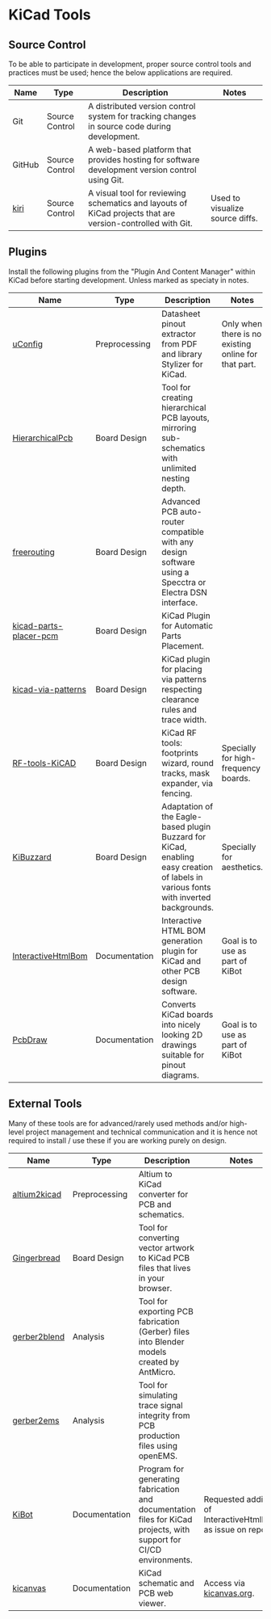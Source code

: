# KiCad Tools

## Source Control

To be able to participate in development, proper source control tools and practices must be used; hence the below applications are required.

| Name                                          | Type          | Description                                                                                                                    | Notes |
|-----------------------------------------------|---------------|--------------------------------------------------------------------------------------------------------------------------------|-------|
| Git                                           | Source Control | A distributed version control system for tracking changes in source code during development.                                   |       |
| GitHub                                        | Source Control | A web-based platform that provides hosting for software development version control using Git.                                 |       |
| [kiri](https://github.com/leoheck/kiri)       | Source Control | A visual tool for reviewing schematics and layouts of KiCad projects that are version-controlled with Git.                      | Used to visualize source diffs. |

## Plugins

Install the following plugins from the "Plugin And Content Manager" within KiCad before starting development. Unless marked as speciaty in notes.

| Name                                          | Type             | Description                                                                                                                    | Notes                                     |
|-----------------------------------------------|------------------|--------------------------------------------------------------------------------------------------------------------------------|-------------------------------------------|
| [uConfig](https://github.com/Robotips/uConfig) | Preprocessing    | Datasheet pinout extractor from PDF and library Stylizer for KiCad.                                                            |  Only when there is no existing online for that part.   |
| [HierarchicalPcb](https://github.com/gauravmm/HierarchicalPcb) | Board Design      | Tool for creating hierarchical PCB layouts, mirroring sub-schematics with unlimited nesting depth.                             |                                           |
| [freerouting](https://github.com/freerouting/freerouting) | Board Design      | Advanced PCB auto-router compatible with any design software using a Specctra or Electra DSN interface.                        |                                           |
| [kicad-parts-placer-pcm](https://github.com/snhobbs/kicad-parts-placer-pcm) | Board Design      | KiCad Plugin for Automatic Parts Placement.                                                                                    |                                           |
| [kicad-via-patterns](https://github.com/adamws/kicad-via-patterns) | Board Design      | KiCad plugin for placing via patterns respecting clearance rules and trace width.                                              |                                           |
| [RF-tools-KiCAD](https://github.com/easyw/RF-tools-KiCAD) | Board Design      | KiCad RF tools: footprints wizard, round tracks, mask expander, via fencing.                                                   | Specially for high-frequency boards.      |
| [KiBuzzard](https://github.com/gregdavill/KiBuzzard) | Board Design      | Adaptation of the Eagle-based plugin Buzzard for KiCad, enabling easy creation of labels in various fonts with inverted backgrounds. | Specially for aesthetics.                 |
| [InteractiveHtmlBom](https://github.com/openscopeproject/InteractiveHtmlBom) | Documentation     | Interactive HTML BOM generation plugin for KiCad and other PCB design software.                                                |           Goal is to use as part of KiBot               |
| [PcbDraw](https://github.com/yaqwsx/PcbDraw) | Documentation     | Converts KiCad boards into nicely looking 2D drawings suitable for pinout diagrams.                                            |           Goal is to use as part of KiBot               |

## External Tools

Many of these tools are for advanced/rarely used methods and/or high-level project management and technical communication and it is hence not required to install / use these if you are working purely on design.

| Name                                          | Type          | Description                                                                                                                    | Notes                                                      |
|-----------------------------------------------|---------------|--------------------------------------------------------------------------------------------------------------------------------|------------------------------------------------------------|
| [altium2kicad](https://github.com/thesourcerer8/altium2kicad) | Preprocessing  | Altium to KiCad converter for PCB and schematics.                                                                               |                                                            |
| [Gingerbread](https://github.com/wntrblm/Gingerbread) | Board Design   | Tool for converting vector artwork to KiCad PCB files that lives in your browser.                                               |                                                            |
| [gerber2blend](https://github.com/antmicro/gerber2blend) | Analysis       | Tool for exporting PCB fabrication (Gerber) files into Blender models created by AntMicro.                                      |                                                            |
| [gerber2ems](https://github.com/antmicro/gerber2ems) | Analysis       | Tool for simulating trace signal integrity from PCB production files using openEMS.                                             |                                                            |
| [KiBot](https://github.com/INTI-CMNB/KiBot)   | Documentation  | Program for generating fabrication and documentation files for KiCad projects, with support for CI/CD environments.             | Requested addition of InteractiveHtmlBom as issue on repo. |
| [kicanvas](https://github.com/theacodes/kicanvas) | Documentation  | KiCad schematic and PCB web viewer.                                                                                             | Access via [kicanvas.org](https://kicanvas.org/).          |
